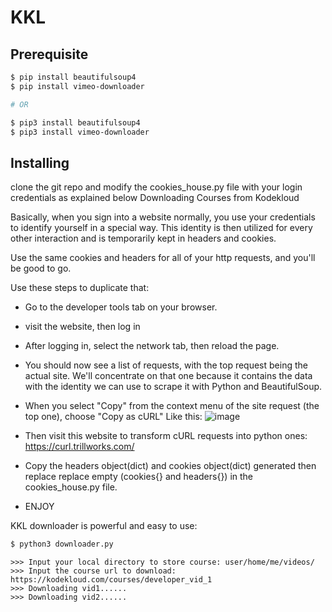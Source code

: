 # KKL

## Prerequisite
```bash
$ pip install beautifulsoup4
$ pip install vimeo-downloader

# OR

$ pip3 install beautifulsoup4
$ pip3 install vimeo-downloader
```

## Installing
 clone the git repo and modify the cookies_house.py file with your login credentials as explained below
Downloading Courses from Kodekloud

Basically, when you sign into a website normally, you use your credentials to identify yourself in a special way. This identity is then utilized for every other interaction and is temporarily kept in headers and cookies.

Use the same cookies and headers for all of your http requests, and you'll be good to go.

Use these steps to duplicate that:

- Go to the developer tools tab on your browser.
- visit the website, then log in
- After logging in, select the network tab, then reload the page.
- You should now see a list of requests, with the top request being the actual site. We'll concentrate on that one because it contains the data with the identity we can use to scrape it with Python and BeautifulSoup.
- When you select "Copy" from the context menu of the site request (the top one), choose "Copy as cURL"
Like this:
![image](https://user-images.githubusercontent.com/55334829/191348887-cecbb829-8fc5-4d8c-8976-afb5e028b323.png)

- Then visit this website to transform cURL requests into python ones: https://curl.trillworks.com/
- Copy the headers object(dict) and cookies object(dict) generated then replace  replace empty (cookies{} and headers{}) in the cookies_house.py file.
- ENJOY


KKL downloader is powerful and easy to use:

```bash
$ python3 downloader.py
```

```python3
>>> Input your local directory to store course: user/home/me/videos/
>>> Input the course url to download: https://kodekloud.com/courses/developer_vid_1
>>> Downloading vid1......
>>> Downloading vid2......

```
